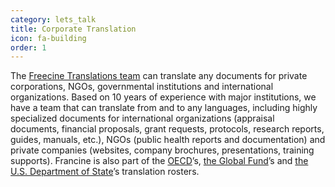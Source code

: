 ```yaml
---
category: lets_talk
title: Corporate Translation
icon: fa-building
order: 1
---
```

The [Freecine Translations team](http://freecinetranslations.com/and_us/) can translate any documents for private corporations, NGOs, governmental institutions and international organizations. Based on 10 years of experience with major institutions, we have a team that can translate from and to any languages, including highly specialized documents for international organizations (appraisal documents, financial proposals, grant requests, protocols, research reports, guides, manuals, etc.), NGOs (public health reports and documentation) and private companies (websites, company brochures, presentations, training supports). Francine is also part of the [OECD](http://www.oecd.org/)’s, [the Global Fund](http://www.theglobalfund.org/en/)’s and [the U.S. Department of State](http://www.state.gov/)’s translation rosters.